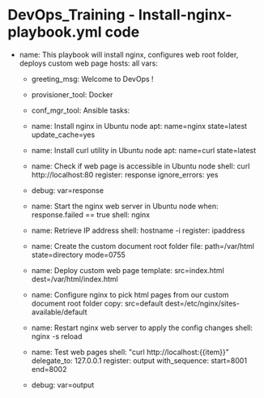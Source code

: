 # DevOps_Training - Install-nginx-playbook.yml code
- name: This playbook will install nginx, configures web root folder, deploys custom web page
  hosts: all
  vars:
    - greeting_msg: Welcome to DevOps !
    - provisioner_tool: Docker
    - conf_mgr_tool: Ansible
  tasks:
    - name: Install nginx in Ubuntu node
      apt: name=nginx state=latest update_cache=yes

    - name: Install curl utility in Ubuntu node
      apt: name=curl state=latest

    - name: Check if web page is accessible in Ubuntu node
      shell: curl http://localhost:80
      register: response
      ignore_errors: yes

    - debug: var=response

    - name: Start the nginx web server in Ubuntu node
      when: response.failed == true
      shell: nginx 

    - name: Retrieve IP address 
      shell: hostname -i
      register: ipaddress

    - name: Create the custom document root folder
      file: path=/var/html state=directory mode=0755

    - name: Deploy custom web page 
      template: src=index.html dest=/var/html/index.html

    - name: Configure nginx to pick html pages from our custom document root folder
      copy: src=default dest=/etc/nginx/sites-available/default  

    - name: Restart nginx web server to apply the config changes
      shell: nginx -s reload 

    - name: Test web pages
      shell: "curl http://localhost:{{item}}"
      delegate_to: 127.0.0.1
      register: output
      with_sequence: start=8001 end=8002

    - debug: var=output


